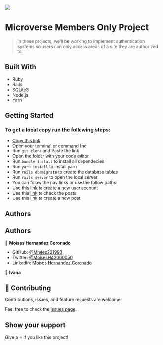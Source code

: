 ![](https://img.shields.io/badge/Microverse-blueviolet)

# Microverse Members Only Project

> In these projects, we’ll be working to implement authentication systems so users can only access areas of a site they are authorized to.

## Built With

- Ruby
- Rails
- SQLite3
- Node.js
- Yarn

## Getting Started
### To get a local copy run the following steps:

- [Copy this link](git@github.com:1v4n4/members-only.git)
- Open your terminal or command line
- Run `git clone` and Paste the link
- Open the folder with your code editor
- Run `bundle install` to install all dependecies
- Run `yarn install` to install yarn
- Run `rails db:migrate` to create the database tables
- Run `rails server` to open the local server
- You can folow the nav links or use the follow paths:
- Use this [link](http://localhost:3000/users/sign_up) to create a new user account
- Use this [link](http://localhost:3000/posts) to check the posts
- Use this [link](http://localhost:3000/posts/new) to create a new post

## Authors

## Authors
👤 **Moises Hernandez Coronado** 

- GitHub: [@Mhdez221993](https://github.com/Mhdez221993) 
- Twitter: [@MoisesH42060050](https://twitter.com/MoisesH42060050) 
- LinkedIn: [Moises Hernandez Coronado](https://www.linkedin.com/in/moises-hernandez-9bbb17145/)

👤 **Ivana**



## 🤝 Contributing

Contributions, issues, and feature requests are welcome!

Feel free to check the [issues page](https://github.com/1v4n4/Members-Only/issues).

## Show your support

Give a ⭐️ if you like this project!


